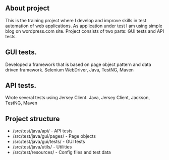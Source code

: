 ## About project

This is the training project where I develop and improve skills in test automation of web applications. As application under test I am using simple blog on wordpress.com site.
Project consists of two parts: GUI tests and API tests.

## GUI tests.
Developed a framework that is based on page object pattern and data driven framework.
Selenium WebDriver, Java, TestNG, Maven

## API tests.
Wrote several tests using Jersey Client.
Java, Jersey Client, Jackson, TestNG, Maven

## Project structure
* /src/test/java/api/ - API tests
* /src/test/java/gui/pages/ - Page objects
* /src/test/java/gui/tests/ - GUI tests
* /src/test/java/utils/ - Utilities
* /src/test/resources/ - Config files and test data